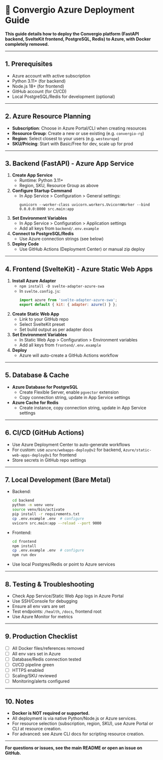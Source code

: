 # 🚀 Convergio Azure Deployment Guide

**This guide details how to deploy the Convergio platform (FastAPI backend, SvelteKit frontend, PostgreSQL, Redis) to Azure, with Docker completely removed.**

---

## 1. Prerequisites
- Azure account with active subscription
- Python 3.11+ (for backend)
- Node.js 18+ (for frontend)
- GitHub account (for CI/CD)
- Local PostgreSQL/Redis for development (optional)

---

## 2. Azure Resource Planning
- **Subscription**: Choose in Azure Portal/CLI when creating resources
- **Resource Group**: Create a new or use existing (e.g. `convergio-rg`)
- **Region**: Select closest to your users (e.g. `westeurope`)
- **SKU/Pricing**: Start with Basic/Free for dev, scale up for prod

---

## 3. Backend (FastAPI) - Azure App Service
1. **Create App Service**
   - Runtime: Python 3.11+
   - Region, SKU, Resource Group as above
2. **Configure Startup Command**
   - In App Service > Configuration > General settings:
     ```
     gunicorn --worker-class uvicorn.workers.UvicornWorker --bind 0.0.0.0:8000 src.main:app
     ```
3. **Set Environment Variables**
   - In App Service > Configuration > Application settings
   - Add all keys from `backend/.env.example`
4. **Connect to PostgreSQL/Redis**
   - Use Azure connection strings (see below)
5. **Deploy Code**
   - Use GitHub Actions (Deployment Center) or manual zip deploy

---

## 4. Frontend (SvelteKit) - Azure Static Web Apps
1. **Install Azure Adapter**
   - `npm install -D svelte-adapter-azure-swa`
   - In `svelte.config.js`:
     ```js
     import azure from 'svelte-adapter-azure-swa';
     export default { kit: { adapter: azure() } };
     ```
2. **Create Static Web App**
   - Link to your GitHub repo
   - Select SvelteKit preset
   - Set build output as per adapter docs
3. **Set Environment Variables**
   - In Static Web App > Configuration > Environment variables
   - Add all keys from `frontend/.env.example`
4. **Deploy**
   - Azure will auto-create a GitHub Actions workflow

---

## 5. Database & Cache
- **Azure Database for PostgreSQL**
  - Create Flexible Server, enable `pgvector` extension
  - Copy connection string, update in App Service settings
- **Azure Cache for Redis**
  - Create instance, copy connection string, update in App Service settings

---

## 6. CI/CD (GitHub Actions)
- Use Azure Deployment Center to auto-generate workflows
- For custom: use `azure/webapps-deploy@v2` for backend, `Azure/static-web-apps-deploy@v1` for frontend
- Store secrets in GitHub repo settings

---

## 7. Local Development (Bare Metal)
- Backend:
  ```bash
  cd backend
  python -m venv venv
  source venv/bin/activate
  pip install -r requirements.txt
  cp .env.example .env  # configure
  uvicorn src.main:app --reload --port 9000
  ```
- Frontend:
  ```bash
  cd frontend
  npm install
  cp .env.example .env  # configure
  npm run dev
  ```
- Use local Postgres/Redis or point to Azure services

---

## 8. Testing & Troubleshooting
- Check App Service/Static Web App logs in Azure Portal
- Use SSH/Console for debugging
- Ensure all env vars are set
- Test endpoints: `/health`, `/docs`, frontend root
- Use Azure Monitor for metrics

---

## 9. Production Checklist
- [ ] All Docker files/references removed
- [ ] All env vars set in Azure
- [ ] Database/Redis connection tested
- [ ] CI/CD pipeline green
- [ ] HTTPS enabled
- [ ] Scaling/SKU reviewed
- [ ] Monitoring/alerts configured

---

## 10. Notes
- **Docker is NOT required or supported.**
- All deployment is via native Python/Node.js or Azure services.
- For resource selection (subscription, region, SKU), use Azure Portal or CLI at resource creation.
- For advanced: see Azure CLI docs for scripting resource creation.

---

**For questions or issues, see the main README or open an issue on GitHub.**
